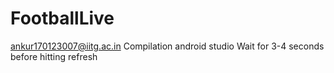 # FootballLive
ankur170123007@iitg.ac.in
Compilation android studio
Wait for 3-4 seconds before hitting refresh
